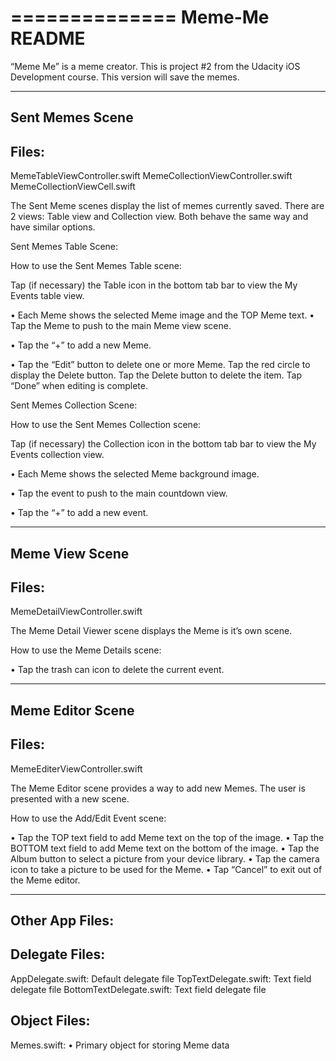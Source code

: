 ==============
Meme-Me README
==============


“Meme Me” is a meme creator. This is project #2 from the Udacity iOS Development course. This version will save the memes.


----------------
Sent Memes Scene
----------------

Files:
------
MemeTableViewController.swift
MemeCollectionViewController.swift
MemeCollectionViewCell.swift

The Sent Meme scenes display the list of memes currently saved. There are 2 views: Table view and Collection view. Both behave the same way and have similar options.

Sent Memes Table Scene:

How to use the Sent Memes Table scene:

Tap (if necessary) the Table icon in the bottom tab bar to view the My Events table view.

•	Each Meme shows the selected Meme image and the TOP Meme text.
•	Tap the Meme to push to the main Meme view scene.

•	Tap the “+” to add a new Meme.

•	Tap the “Edit” button to delete one or more Meme. Tap the red circle to display the Delete button. Tap the Delete button to delete the item. Tap “Done” when editing is complete.

Sent Memes Collection Scene:

How to use the Sent Memes Collection scene:

Tap (if necessary) the Collection icon in the bottom tab bar to view the My Events collection view.

•	Each Meme shows the selected Meme background image.

•	Tap the event to push to the main countdown view.

•	Tap the “+” to add a new event.


---------------
Meme View Scene
---------------

Files:
------
MemeDetailViewController.swift

The Meme Detail Viewer scene displays the Meme is it’s own scene. 

How to use the Meme Details scene:

•	Tap the trash can icon to delete the current event.


-----------------
Meme Editor Scene
-----------------

Files:
------
MemeEditerViewController.swift


The Meme Editor scene provides a way to add new Memes. The user is presented with a new scene.

How to use the Add/Edit Event scene:

•	Tap the TOP text field to add Meme text on the top of the image.
•	Tap the BOTTOM text field to add Meme text on the bottom of the image.
•	Tap the Album button to select a picture from your device library.
•	Tap the camera icon to take a picture to be used for the Meme.
•	Tap “Cancel” to exit out of the Meme editor.



----------------
Other App Files:
----------------

Delegate Files:
---------------

AppDelegate.swift: Default delegate file
TopTextDelegate.swift: Text field delegate file
BottomTextDelegate.swift: Text field delegate file


Object Files:
-------------

Memes.swift: 
•	Primary object for storing Meme data


